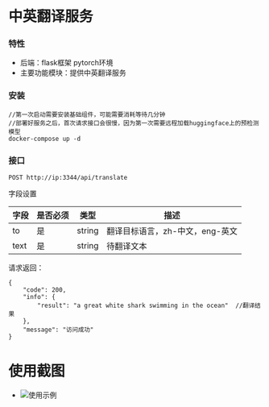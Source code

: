 # 中英翻译服务

### 特性

- 后端：flask框架 pytorch环境
- 主要功能模块：提供中英翻译服务

### 安装

```
//第一次启动需要安装基础组件，可能需要消耗等待几分钟
//部署好服务之后，首次请求接口会很慢，因为第一次需要远程加载huggingface上的预检测模型
docker-compose up -d
```

### 接口

```POST http://ip:3344/api/translate```

字段设置

| 字段 | 是否必须 | 类型 | 描述 |
|-----|------|--------|--|
| to | 是 | string | 翻译目标语言，zh-中文，eng-英文 |
| text | 是 | string | 待翻译文本 |

请求返回：

```
{
    "code": 200,
    "info": {
        "result": "a great white shark swimming in the ocean"  //翻译结果
    },
    "message": "访问成功"
}
```

# 使用截图

- ![使用示例](example.jpg)


